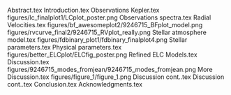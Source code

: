Abstract.tex
Introduction.tex
Observations   Kepler.tex
figures/lc_finalplot1/LCplot_poster.png
Observations   spectra.tex
Radial Velocities.tex
figures/bf_awesomeplot2/9246715_BFplot_model.png
figures/rvcurve_final2/9246715_RVplot_really.png
Stellar atmosphere model.tex
figures/fdbinary_plot1/fdbinary_finalplot4.png
Stellar parameters.tex
Physical parameters.tex
figures/better_ELCplot/ELCfig_poster.png
Refined ELC Models.tex
Discussion.tex
figures/9246715_modes_fromjean/9246715_modes_fromjean.png
More Discussion.tex
figures/figure_1/figure_1.png
Discussion cont..tex
Discussion cont..tex
Conclusion.tex
Acknowledgments.tex
